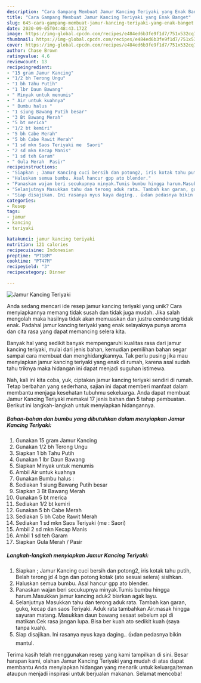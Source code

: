 ```yaml
---
description: "Cara Gampang Membuat Jamur Kancing Teriyaki yang Enak Banget"
title: "Cara Gampang Membuat Jamur Kancing Teriyaki yang Enak Banget"
slug: 645-cara-gampang-membuat-jamur-kancing-teriyaki-yang-enak-banget
date: 2020-09-05T04:48:43.172Z
image: https://img-global.cpcdn.com/recipes/e484ed6b3fe9f1d7/751x532cq70/jamur-kancing-teriyaki-foto-resep-utama.jpg
thumbnail: https://img-global.cpcdn.com/recipes/e484ed6b3fe9f1d7/751x532cq70/jamur-kancing-teriyaki-foto-resep-utama.jpg
cover: https://img-global.cpcdn.com/recipes/e484ed6b3fe9f1d7/751x532cq70/jamur-kancing-teriyaki-foto-resep-utama.jpg
author: Chase Brown
ratingvalue: 4.6
reviewcount: 13
recipeingredient:
- "15 gram Jamur Kancing"
- "1/2 bh Terong Ungu"
- "1 bh Tahu Putih"
- "1 lbr Daun Bawang"
- " Minyak untuk menumis"
- " Air untuk kuahnya"
- " Bumbu halus "
- "1 siung Bawang Putih besar"
- "3 Bt Bawang Merah"
- "5 bt merica"
- "1/2 bt kemiri"
- "5 bh Cabe Merah"
- "5 bh Cabe Rawit Merah"
- "1 sd mkn Saos Teriyaki me  Saori"
- "2 sd mkn Kecap Manis"
- "1 sd teh Garam"
- " Gula Merah  Pasir"
recipeinstructions:
- "Siapkan ; Jamur Kancing cuci bersih dan potong2, iris kotak tahu putih, Belah terong jd 4 bgn dan potong kotak (ato sesuai selera) sisihkan."
- "Haluskan semua bumbu. Asal hancur gpp ato blender."
- "Panaskan wajan beri secukupnya minyak.Tumis bumbu hingga harum.Masukkan jamur kancing aduk2 biarkan agak layu."
- "Selanjutnya Masukkan tahu dan terong aduk rata. Tambah kan garan, gukq, kecap dan saos Teriyaki. Aduk rata tambahkan Air.masak hingga sayuran matang. Masukkan daun bawang sesaat sebelum api di matikan.Cek rasa jangan lupa. Bisa ber kuah ato sedikit kuah (saya tanpa kuah)."
- "Siap disajikan. Ini rasanya nyus kaya daging.. 👍dan pedasnya bikin mantul."
categories:
- Resep
tags:
- jamur
- kancing
- teriyaki

katakunci: jamur kancing teriyaki 
nutrition: 121 calories
recipecuisine: Indonesian
preptime: "PT18M"
cooktime: "PT47M"
recipeyield: "3"
recipecategory: Dinner

---
```



![Jamur Kancing Teriyaki](https://img-global.cpcdn.com/recipes/e484ed6b3fe9f1d7/751x532cq70/jamur-kancing-teriyaki-foto-resep-utama.jpg)

Anda sedang mencari ide resep jamur kancing teriyaki yang unik? Cara menyiapkannya memang tidak susah dan tidak juga mudah. Jika salah mengolah maka hasilnya tidak akan memuaskan dan justru cenderung tidak enak. Padahal jamur kancing teriyaki yang enak selayaknya punya aroma dan cita rasa yang dapat memancing selera kita.



Banyak hal yang sedikit banyak mempengaruhi kualitas rasa dari jamur kancing teriyaki, mulai dari jenis bahan, kemudian pemilihan bahan segar sampai cara membuat dan menghidangkannya. Tak perlu pusing jika mau menyiapkan jamur kancing teriyaki yang enak di rumah, karena asal sudah tahu triknya maka hidangan ini dapat menjadi suguhan istimewa.


Nah, kali ini kita coba, yuk, ciptakan jamur kancing teriyaki sendiri di rumah. Tetap berbahan yang sederhana, sajian ini dapat memberi manfaat dalam membantu menjaga kesehatan tubuhmu sekeluarga. Anda dapat membuat Jamur Kancing Teriyaki memakai 17 jenis bahan dan 5 tahap pembuatan. Berikut ini langkah-langkah untuk menyiapkan hidangannya.

<!--inarticleads1-->

##### Bahan-bahan dan bumbu yang dibutuhkan dalam menyiapkan Jamur Kancing Teriyaki:

1. Gunakan 15 gram Jamur Kancing
1. Gunakan 1/2 bh Terong Ungu
1. Siapkan 1 bh Tahu Putih
1. Gunakan 1 lbr Daun Bawang
1. Siapkan  Minyak untuk menumis
1. Ambil  Air untuk kuahnya
1. Gunakan  Bumbu halus :
1. Sediakan 1 siung Bawang Putih besar
1. Siapkan 3 Bt Bawang Merah
1. Gunakan 5 bt merica
1. Sediakan 1/2 bt kemiri
1. Gunakan 5 bh Cabe Merah
1. Sediakan 5 bh Cabe Rawit Merah
1. Sediakan 1 sd mkn Saos Teriyaki (me : Saori)
1. Ambil 2 sd mkn Kecap Manis
1. Ambil 1 sd teh Garam
1. Siapkan  Gula Merah / Pasir




<!--inarticleads2-->

##### Langkah-langkah menyiapkan Jamur Kancing Teriyaki:

1. Siapkan ; Jamur Kancing cuci bersih dan potong2, iris kotak tahu putih, Belah terong jd 4 bgn dan potong kotak (ato sesuai selera) sisihkan.
1. Haluskan semua bumbu. Asal hancur gpp ato blender.
1. Panaskan wajan beri secukupnya minyak.Tumis bumbu hingga harum.Masukkan jamur kancing aduk2 biarkan agak layu.
1. Selanjutnya Masukkan tahu dan terong aduk rata. Tambah kan garan, gukq, kecap dan saos Teriyaki. Aduk rata tambahkan Air.masak hingga sayuran matang. Masukkan daun bawang sesaat sebelum api di matikan.Cek rasa jangan lupa. Bisa ber kuah ato sedikit kuah (saya tanpa kuah).
1. Siap disajikan. Ini rasanya nyus kaya daging.. 👍dan pedasnya bikin mantul.




Terima kasih telah menggunakan resep yang kami tampilkan di sini. Besar harapan kami, olahan Jamur Kancing Teriyaki yang mudah di atas dapat membantu Anda menyiapkan hidangan yang menarik untuk keluarga/teman ataupun menjadi inspirasi untuk berjualan makanan. Selamat mencoba!
